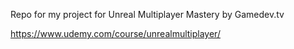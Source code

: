 Repo for my project for Unreal Multiplayer Mastery by Gamedev.tv

https://www.udemy.com/course/unrealmultiplayer/
